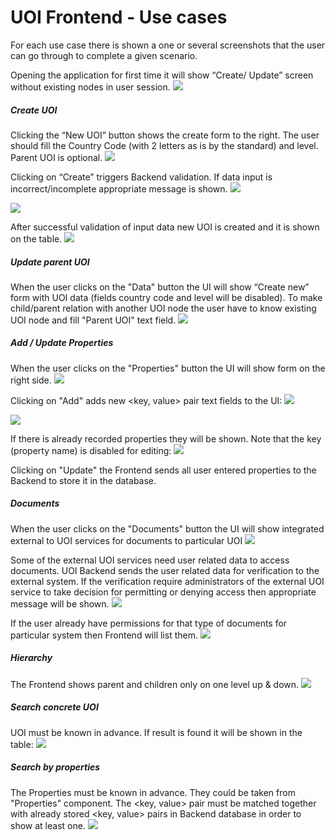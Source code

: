 # UOI Frontend - Use cases
For each use case there is shown a one or several screenshots that the user can go through to complete a given scenario.  

Opening the application for first time it will show “Create/ Update” screen without existing nodes in user session.
<img src="docs\images-readme\Use cases 1.png"/>
  
##### Create UOI  
Clicking the “New UOI” button shows the create form to the right. The user should fill the Country Code (with 2 letters as is by the standard) and level. Parent UOI is optional.
<img src="docs\images-readme\Use cases 2.png"/>  
  
Clicking on “Create” triggers Backend validation. If data input is incorrect/incomplete appropriate message is shown.
<img src="docs\images-readme\Use cases 3.png"/>

<img src="docs\images-readme\Use cases 4.png"/>  

After successful validation of input data new UOI is created and it is shown on the table.
<img src="docs\images-readme\Use cases 5.png"/>  

##### Update parent UOI  
When the user clicks on the "Data" button the UI will show “Create new” form with UOI data (fields country code and level will be disabled). To make child/parent relation with another UOI node the user have to know existing UOI node and fill "Parent UOI" text field.
<img src="docs\images-readme\Use cases 6.png"/>  

##### Add / Update Properties
When the user clicks on the "Properties" button the UI will show form on the right side.
<img src="docs\images-readme\Use cases 7.png"/>  

Clicking on "Add" adds new <key, value> pair text fields to the UI:
<img src="docs\images-readme\Use cases 8.png"/>

<img src="docs\images-readme\Use cases 9.png"/>

If there is already recorded properties they will be shown. Note that the key (property name) is disabled for editing:
<img src="docs\images-readme\Use cases 10.png"/>  

Clicking on "Update" the Frontend sends all user entered properties to the Backend to store it in the database.

##### Documents
When the user clicks on the "Documents" button the UI will show integrated external to UOI services for documents to particular UOI
<img src="docs\images-readme\Use cases 11.png"/> 

Some of the external UOI services need user related data to access documents. UOI Backend sends the user related data for verification to the external system. If the verification require administrators of the external UOI service to take decision for permitting or denying access then appropriate message will be shown.
<img src="docs\images-readme\Use cases 12.png"/>

If the user already have permissions for that type of documents for particular system then Frontend will list them.
<img src="docs\images-readme\Use cases 13.png"/>

##### Hierarchy
The Frontend shows parent and children only on one level up & down.
<img src="docs\images-readme\Use cases 15.png"/>

##### Search concrete UOI
UOI must be known in advance. If result is found it will be shown in the table:
<img src="docs\images-readme\Use cases 16.png"/>

##### Search by properties  
The Properties must be known in advance. They could be taken from "Properties" component. The <key, value> pair must be matched together with already stored <key, value> pairs in Backend database in order to show at least one. 
<img src="docs\images-readme\Use cases 17.png"/>